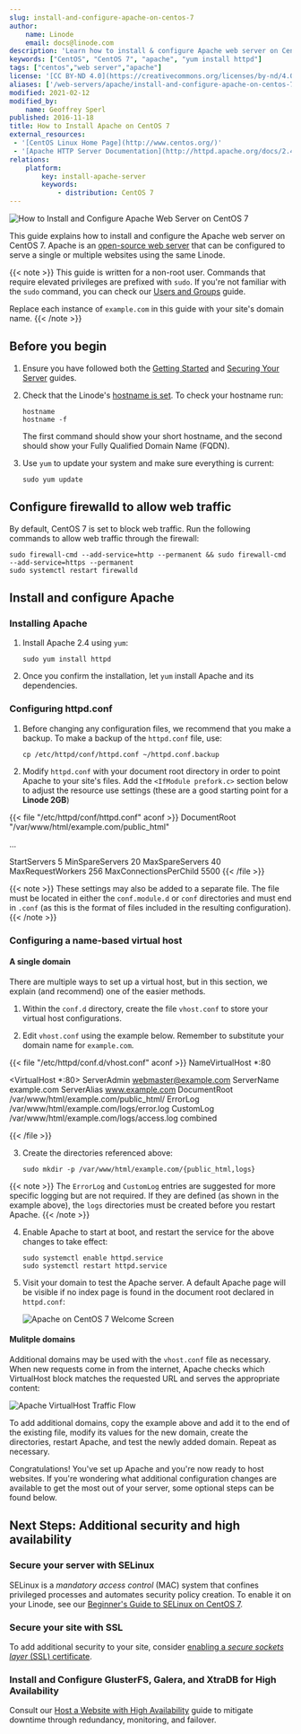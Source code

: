 ```yaml
---
slug: install-and-configure-apache-on-centos-7
author:
    name: Linode
    email: docs@linode.com
description: 'Learn how to install & configure Apache web server on Centos 7 on a Linode.'
keywords: ["CentOS", "CentOS 7", "apache", "yum install httpd"]
tags: ["centos","web server","apache"]
license: '[CC BY-ND 4.0](https://creativecommons.org/licenses/by-nd/4.0)'
aliases: ['/web-servers/apache/install-and-configure-apache-on-centos-7/','/websites/apache/install-and-configure-apache-on-centos-7/']
modified: 2021-02-12
modified_by:
    name: Geoffrey Sperl
published: 2016-11-18
title: How to Install Apache on CentOS 7
external_resources:
 - '[CentOS Linux Home Page](http://www.centos.org/)'
 - '[Apache HTTP Server Documentation](http://httpd.apache.org/docs/2.4/)'
relations:
    platform:
        key: install-apache-server
        keywords:
            - distribution: CentOS 7
---
```


![How to Install and Configure Apache Web Server on CentOS 7](How_to_Install_Apache_on_CentOS_7_smg.jpg)

This guide explains how to install and configure the Apache web server on CentOS 7. Apache is an [open-source web server](https://httpd.apache.org/ABOUT_APACHE.html) that can be configured to serve a single or multiple websites using the same Linode.

{{< note >}}
This guide is written for a non-root user. Commands that require elevated privileges are prefixed with `sudo`. If you're not familiar with the `sudo` command, you can check our [Users and Groups](/docs/tools-reference/linux-users-and-groups) guide.

Replace each instance of `example.com` in this guide with your site's domain name.
{{< /note >}}


## Before you begin

1.  Ensure you have followed both the [Getting Started](/docs/getting-started) and [Securing Your Server](/docs/security/securing-your-server) guides.

2.  Check that the Linode's [hostname is set](/docs/getting-started#setting-the-hostname). To check your hostname run:

        hostname
        hostname -f

    The first command should show your short hostname, and the second should show your Fully Qualified Domain Name (FQDN).

3.  Use `yum` to update your system and make sure everything is current:

        sudo yum update

## Configure firewalld to allow web traffic

By default, CentOS 7 is set to block web traffic. Run the following commands to allow web traffic through the firewall:

    sudo firewall-cmd --add-service=http --permanent && sudo firewall-cmd --add-service=https --permanent
    sudo systemctl restart firewalld


## Install and configure Apache

### Installing Apache

1.  Install Apache 2.4 using `yum`:

        sudo yum install httpd

2.  Once you confirm the installation, let `yum` install Apache and its dependencies.


### Configuring httpd.conf

1.  Before changing any configuration files, we recommend that you make a backup. To make a backup of the `httpd.conf` file, use:

    `cp /etc/httpd/conf/httpd.conf ~/httpd.conf.backup`

2.  Modify `httpd.conf` with your document root directory in order to point Apache to your site's files. Add the `<IfModule prefork.c>` section below to adjust the resource use settings (these are a good starting point for a **Linode 2GB**)

{{< file "/etc/httpd/conf/httpd.conf" aconf >}}
DocumentRoot "/var/www/html/example.com/public_html"

...

<IfModule prefork.c>
    StartServers        5
    MinSpareServers     20
    MaxSpareServers     40
    MaxRequestWorkers   256
    MaxConnectionsPerChild 5500
</IfModule>
{{< /file >}}

{{< note >}}
These settings may also be added to a separate file. The file must be located in either the `conf.module.d` or `conf` directories and must end in `.conf` (as this is the format of files included in the resulting configuration).
{{< /note >}}

### Configuring a name-based virtual host

#### A single domain

There are multiple ways to set up a virtual host, but in this section, we explain (and recommend) one of the easier methods.

1.  Within the `conf.d` directory, create the file `vhost.conf` to store your virtual host configurations.

2.  Edit `vhost.conf` using the example below. Remember to substitute your domain name for `example.com`.

{{< file "/etc/httpd/conf.d/vhost.conf" aconf >}}
NameVirtualHost *:80

<VirtualHost *:80>
    ServerAdmin webmaster@example.com
    ServerName example.com
    ServerAlias www.example.com
    DocumentRoot /var/www/html/example.com/public_html/
    ErrorLog /var/www/html/example.com/logs/error.log
    CustomLog /var/www/html/example.com/logs/access.log combined
</VirtualHost>

{{< /file >}}

3.  Create the directories referenced above:

        sudo mkdir -p /var/www/html/example.com/{public_html,logs}

{{< note >}}
The `ErrorLog` and `CustomLog` entries are suggested for more specific logging but are not required. If they are defined (as shown in the example above), the `logs` directories must be created before you restart Apache.
{{< /note >}}

4.  Enable Apache to start at boot, and restart the service for the above changes to take effect:

        sudo systemctl enable httpd.service
        sudo systemctl restart httpd.service

5.  Visit your domain to test the Apache server. A default Apache page will be visible if no index page is found in the document root declared in `httpd.conf`:

    ![Apache on CentOS 7 Welcome Screen](centos7-apache-welcome.png "Welcome to Apache on CentOS 7")


#### Mulitple domains

Additional domains may be used with the `vhost.conf` file as necessary. When new requests come in from the internet, Apache checks which VirtualHost block matches the requested URL and serves the appropriate content:

![Apache VirtualHost Traffic Flow](apache-vhost-flow.png "Apache VirtualHost Traffic Flow")

To add additional domains, copy the example above and add it to the end of the existing file, modify its values for the new domain, create the directories, restart Apache, and test the newly added domain. Repeat as necessary.

Congratulations! You've set up Apache and you're now ready to host websites. If you're wondering what additional configuration changes are available to get the most out of your server, some optional steps can be found below.

## Next Steps: Additional security and high availability

### Secure your server with SELinux

SELinux is a *mandatory access control* (MAC) system that confines privileged processes and automates security policy creation. To enable it on your Linode, see our [Beginner's Guide  to SELinux on CentOS 7](/docs/guides/a-beginners-guide-to-selinux-on-centos-7/).

### Secure your site with SSL

To add additional security to your site, consider [enabling a *secure sockets layer* (SSL) certificate](/docs/security/ssl/ssl-apache2-centos).

### Install and Configure GlusterFS, Galera, and XtraDB for High Availability

Consult our [Host a Website with High Availability](/docs/websites/host-a-website-with-high-availability) guide to mitigate downtime through redundancy, monitoring, and failover.